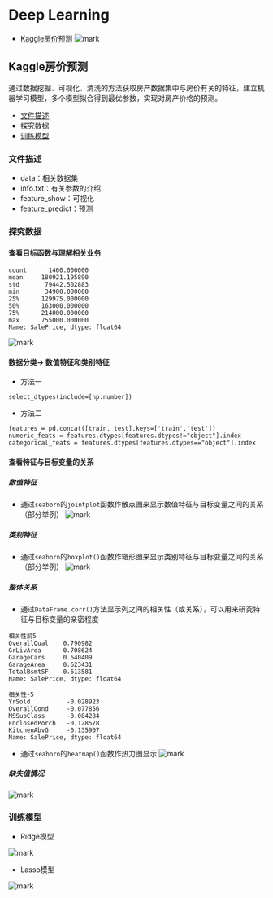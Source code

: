 # Deep Learning
* [Kaggle房价预测](#Kaggle房价预测)
![mark](http://p1mjzrkoc.bkt.clouddn.com/blog/180403/BL3jk0fGdi.png?imageslim)

## Kaggle房价预测
通过数据挖掘、可视化、清洗的方法获取房产数据集中与房价有关的特征，建立机器学习模型，多个模型拟合得到最优参数，实现对房产价格的预测。
* [文件描述](#文件描述)
* [探究数据](#探究数据)
* [训练模型](#训练模型)


### 文件描述
* data：相关数据集
* info.txt：有关参数的介绍
* feature_show：可视化
* feature_predict：预测

### 探究数据
#### 查看目标函数与理解相关业务
```
count      1460.000000
mean     180921.195890
std       79442.502883
min       34900.000000
25%      129975.000000
50%      163000.000000
75%      214000.000000
max      755000.000000
Name: SalePrice, dtype: float64
```
![mark](http://p1mjzrkoc.bkt.clouddn.com/blog/180331/mFB5CKFKdc.png?imageslim)

#### 数据分类-> 数值特征和类别特征
* 方法一
```
select_dtypes(include=[np.number])
```
* 方法二
```
features = pd.concat([train, test],keys=['train','test'])
numeric_feats = features.dtypes[features.dtypes!="object"].index
categorical_feats = features.dtypes[features.dtypes=="object"].index
```

#### 查看特征与目标变量的关系
##### 数值特征
* 通过`seaborn`的`jointplot`函数作散点图来显示数值特征与目标变量之间的关系（部分举例）
![mark](http://p1mjzrkoc.bkt.clouddn.com/blog/180331/GLL1aDDel3.png?imageslim)

##### 类别特征
* 通过`seaborn`的`boxplot()`函数作箱形图来显示类别特征与目标变量之间的关系（部分举例）
![mark](http://p1mjzrkoc.bkt.clouddn.com/blog/180331/Ba4ajKfg5e.png?imageslim)

##### 整体关系
* 通过`DataFrame.corr()`方法显示列之间的相关性（或关系），可以用来研究特征与目标变量的亲密程度
```
相关性前5
OverallQual    0.790982
GrLivArea      0.708624
GarageCars     0.640409
GarageArea     0.623431
TotalBsmtSF    0.613581
Name: SalePrice, dtype: float64 

相关性-5
YrSold          -0.028923
OverallCond     -0.077856
MSSubClass      -0.084284
EnclosedPorch   -0.128578
KitchenAbvGr    -0.135907
Name: SalePrice, dtype: float64 
```
* 通过`seaborn`的`heatmap()`函数作热力图显示
![mark](http://p1mjzrkoc.bkt.clouddn.com/blog/180331/6JA27IjA93.png?imageslim)

##### 缺失值情况
![mark](http://p1mjzrkoc.bkt.clouddn.com/blog/180331/69JLc3GhGK.png?imageslim)

### 训练模型
* Ridge模型

![mark](http://p1mjzrkoc.bkt.clouddn.com/blog/180331/kLf32b5iLD.png?imageslim)

* Lasso模型

![mark](http://p1mjzrkoc.bkt.clouddn.com/blog/180331/480ajDlgIc.png?imageslim)

